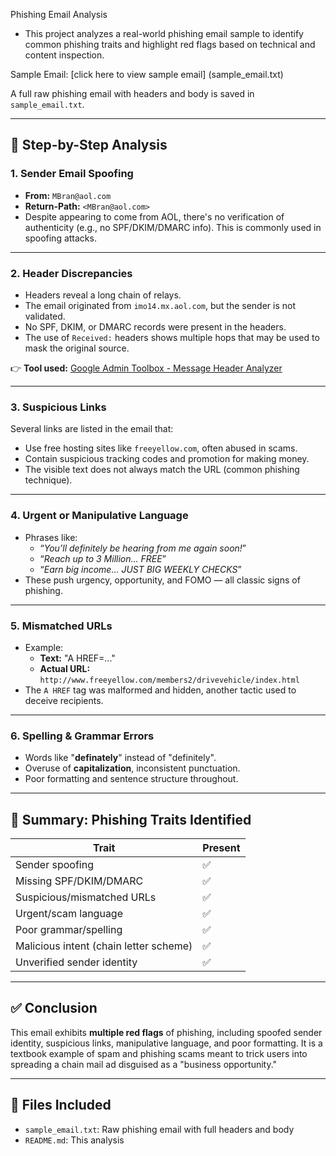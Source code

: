 Phishing Email Analysis

- This project analyzes a real-world phishing email sample to identify common phishing traits and highlight red flags based on technical and content inspection.

Sample Email: [click here to view sample email] (sample_email.txt)

A full raw phishing email with headers and body is saved in `sample_email.txt`.

---

## 🧪 Step-by-Step Analysis

### 1. **Sender Email Spoofing**
- **From:** `MBran@aol.com`
- **Return-Path:** `<MBran@aol.com>`
- Despite appearing to come from AOL, there's no verification of authenticity (e.g., no SPF/DKIM/DMARC info). This is commonly used in spoofing attacks.

---

### 2. **Header Discrepancies**
- Headers reveal a long chain of relays.
- The email originated from `imo14.mx.aol.com`, but the sender is not validated.
- No SPF, DKIM, or DMARC records were present in the headers.
- The use of `Received:` headers shows multiple hops that may be used to mask the original source.

👉 **Tool used:** [Google Admin Toolbox - Message Header Analyzer](https://toolbox.googleapps.com/apps/messageheader/)

---

### 3. **Suspicious Links**
Several links are listed in the email that:
- Use free hosting sites like `freeyellow.com`, often abused in scams.
- Contain suspicious tracking codes and promotion for making money.
- The visible text does not always match the URL (common phishing technique).

---

### 4. **Urgent or Manipulative Language**
- Phrases like:
  - “*You’ll definitely be hearing from me again soon!*”
  - “*Reach up to 3 Million… FREE*”
  - “*Earn big income… JUST BIG WEEKLY CHECKS*”
- These push urgency, opportunity, and FOMO — all classic signs of phishing.

---

### 5. **Mismatched URLs**
- Example:  
  - **Text:** "A HREF=..."  
  - **Actual URL:** `http://www.freeyellow.com/members2/drivevehicle/index.html`
- The `A HREF` tag was malformed and hidden, another tactic used to deceive recipients.

---

### 6. **Spelling & Grammar Errors**
- Words like "**definately**" instead of "definitely".
- Overuse of **capitalization**, inconsistent punctuation.
- Poor formatting and sentence structure throughout.

---

## 🧾 Summary: Phishing Traits Identified

| Trait | Present |
|-------|---------|
| Sender spoofing | ✅ |
| Missing SPF/DKIM/DMARC | ✅ |
| Suspicious/mismatched URLs | ✅ |
| Urgent/scam language | ✅ |
| Poor grammar/spelling | ✅ |
| Malicious intent (chain letter scheme) | ✅ |
| Unverified sender identity | ✅ |

---

## ✅ Conclusion

This email exhibits **multiple red flags** of phishing, including spoofed sender identity, suspicious links, manipulative language, and poor formatting. It is a textbook example of spam and phishing scams meant to trick users into spreading a chain mail ad disguised as a "business opportunity."

---

## 📁 Files Included
- `sample_email.txt`: Raw phishing email with full headers and body
- `README.md`: This analysis
